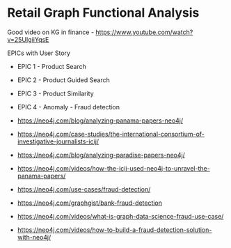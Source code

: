 # Retail Graph Functional Analysis

Good video on KG in finance - https://www.youtube.com/watch?v=25UIgiiYqsE

EPICs with User Story


* EPIC 1 - Product Search
* EPIC 2 - Product Guided Search
* EPIC 3 - Product Similarity


* EPIC 4 - Anomaly - Fraud detection

* https://neo4j.com/blog/analyzing-panama-papers-neo4j/
* https://neo4j.com/case-studies/the-international-consortium-of-investigative-journalists-icij/
* https://neo4j.com/blog/analyzing-paradise-papers-neo4j/
* https://neo4j.com/videos/how-the-icij-used-neo4j-to-unravel-the-panama-papers/
* https://neo4j.com/use-cases/fraud-detection/
* https://neo4j.com/graphgist/bank-fraud-detection
* https://neo4j.com/videos/what-is-graph-data-science-fraud-use-case/
* https://neo4j.com/videos/how-to-build-a-fraud-detection-solution-with-neo4j/


